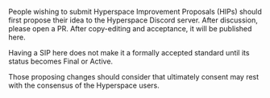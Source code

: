 People wishing to submit Hyperspace Improvement Proposals (HIPs) should first propose their idea to the Hyperspace Discord server. After discussion, please open a PR. After copy-editing and acceptance, it will be published here.

Having a SIP here does not make it a formally accepted standard until its status becomes Final or Active.

Those proposing changes should consider that ultimately consent may rest with the consensus of the Hyperspace users.
